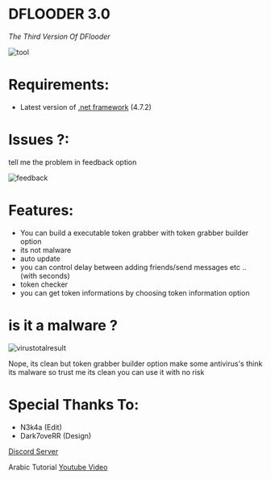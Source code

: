 # DFLOODER 3.0

*The Third Version Of DFlooder*

![tool](https://d.top4top.io/p_1536vt8nl1.png)


# Requirements:
- Latest version of [.net framework](https://dotnet.microsoft.com/download/dotnet-framework/net472) (4.7.2)


# Issues ?:
tell me the problem in feedback option 




![feedback](https://i.top4top.io/p_1536e29k11.png)





# Features: 
- You can build a executable token grabber with token grabber builder option
- its not malware 
- auto update
- you can control delay between adding friends/send messages etc .. (with seconds)
- token checker 
- you can get token informations by choosing token information option

# is it a malware ?
![virustotalresult](https://g.top4top.io/p_1536mu1km1.png)

Nope, its clean but token grabber builder option make some antivirus's think its malware so trust me its clean you can use it with no risk


# Special Thanks To:
- N3k4a (Edit)
- Dark7oveRR (Design)


[Discord Server](https://discord.gg/RmrrGT8)

Arabic Tutorial [Youtube Video](https://www.youtube.com/watch?v=K72qCPTUsWw) 
